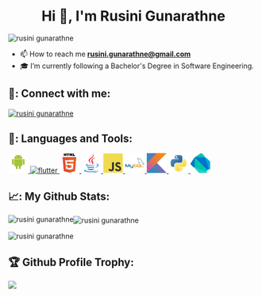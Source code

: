 <h1 align="center">Hi 👋, I'm Rusini Gunarathne</h1>

<p align="left"> <img src="https://komarev.com/ghpvc/?username=rusini666&label=Profile%20views&color=0e75b6&style=flat" alt="rusini gunarathne" /> </p>


- 📫 How to reach me **rusini.gunarathne@gmail.com**
- 🎓 I’m currently following a Bachelor's Degree in Software Engineering.


## 🔗: Connect with me:
<p align="left">
<a href="www.linkedin.com/in/rusini-gunarathne" target="blank"><img align="center" src="https://raw.githubusercontent.com/rahuldkjain/github-profile-readme-generator/master/src/images/icons/Social/linked-in-alt.svg" alt="rusini gunarathne" height="30" width="40" /></a>
  
## 🧰: Languages and Tools:
<p align="left"> 
  <a href="https://developer.android.com" target="_blank" rel="noreferrer"> <img src="https://raw.githubusercontent.com/devicons/devicon/master/icons/android/android-original-wordmark.svg" alt="android" width="40" height="40"/> </a> 
  <a href="https://flutter.dev" target="_blank" rel="noreferrer"> <img src="https://www.vectorlogo.zone/logos/flutterio/flutterio-icon.svg" alt="flutter" width="40" height="40"/> </a>  
  <a href="https://www.w3.org/html/" target="_blank" rel="noreferrer"> <img src="https://raw.githubusercontent.com/devicons/devicon/master/icons/html5/html5-original-wordmark.svg" alt="html5" width="40" height="40"/> </a> 
  <a href="https://www.java.com" target="_blank" rel="noreferrer"> <img src="https://raw.githubusercontent.com/devicons/devicon/master/icons/java/java-original.svg" alt="java" width="40" height="40"/> </a> 
  <a href="https://developer.mozilla.org/en-US/docs/Web/JavaScript" target="_blank" rel="noreferrer"> <img src="https://raw.githubusercontent.com/devicons/devicon/master/icons/javascript/javascript-original.svg" alt="javascript" width="40" height="40"/> </a> 
  <a href="https://www.mysql.com/" target="_blank" rel="noreferrer"> <img src="https://raw.githubusercontent.com/devicons/devicon/master/icons/mysql/mysql-original-wordmark.svg" alt="mysql" width="40" height="40"/> </a> 
  <a href="https://www.kotlinlang.org/" target="_blank" rel="noreferrer"> <img src="https://raw.githubusercontent.com/devicons/devicon/master/icons/kotlin/kotlin-original.svg" alt="kotlin" width="40" height="40"/> </a> 
  <a href="https://www.python.org" target="_blank" rel="noreferrer"> <img src="https://raw.githubusercontent.com/devicons/devicon/master/icons/python/python-original.svg" alt="python" width="40" height="40"/> </a> 
    <a href="https://dart.dev/" target="_blank" rel="noreferrer"> <img src="https://raw.githubusercontent.com/devicons/devicon/master/icons/dart/dart-original.svg" alt="dart" width="40" height="40"/> </a> 

</p>

## 📈: My Github Stats:
<p><img align="left" src="https://github-readme-stats.vercel.app/api/top-langs?username=rusini666&show_icons=true&theme=gruvbox&layout=compact" alt="rusini gunarathne" /></p>

<p><img align="center" src="https://github-readme-stats.vercel.app/api?username=rusini666&hide=issues,contribs&count_private=true&show_icons=true&theme=gruvbox&count_private=true" alt="rusini gunarathne" /></p>

<p><img align="center" src="https://github-readme-streak-stats.herokuapp.com/?user=rusini666&theme=gruvbox" alt="rusini gunarathne" /></p>

## :trophy: Github Profile Trophy:
<a href="https://github.com/ryo-ma/github-profile-trophy">
  <img width=800 src="https://github-profile-trophy.vercel.app/?username=rusini666&column=8&theme=gruvbox&no-frame=true&title=MultiLanguage, Joined2020, Commits, Repositories" />
</a>

